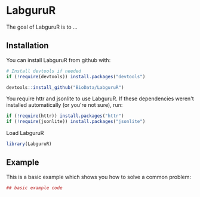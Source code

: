 # LabguruR

The goal of LabguruR is to ...

## Installation

You can install LabguruR from github with:


``` r
# Install devtools if needed
if (!require(devtools)) install.packages("devtools")

devtools::install_github("BioData/LabguruR")
```

You require httr and jsonlite to use LabguruR. If these dependencies weren't installed automatically (or you're not sure), run:

``` r
if (!require(httr)) install.packages("httr")
if (!require(jsonlite)) install.packages("jsonlite")
```

Load LabguruR

``` r
library(LabguruR)
```

## Example

This is a basic example which shows you how to solve a common problem:

``` r
## basic example code
```
